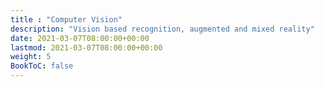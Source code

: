 ```yaml
---
title : "Computer Vision"
description: "Vision based recognition, augmented and mixed reality"
date: 2021-03-07T08:00:00+00:00
lastmod: 2021-03-07T08:00:00+00:00
weight: 5
BookToC: false
---
```

